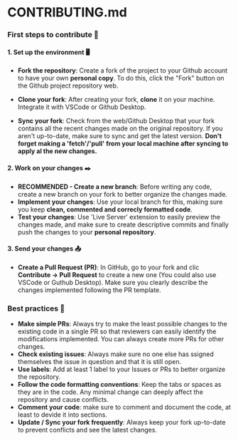 # CONTRIBUTING.md

### First steps to contribute 🚀

#### 1. Set up the environment 🖥️

- **Fork the repository**: Create a fork of the project to your Github account to have your own **personal copy**. To do this, click the "Fork" button on the Github project repository web.

- **Clone your fork**: After creating your fork, **clone** it on your machine. Integrate it with VSCode or Github Desktop.

- **Sync your fork**: Check from the web/Github Desktop that your fork contains all the recent changes made on the original repository. If you aren't up-to-date, make sure to sync and get the latest version. **Don't forget making a 'fetch'/'pull' from your local machine after syncing to apply al the new changes.**

#### 2. Work on your changes ✒️

- **RECOMMENDED - Create a new branch**: Before writing any code, create a new branch on your fork to better organize the changes made.
- **Implement your changes**: Use your local branch for this, making sure you keep **clean, commented and correcly formatted code**.
- **Test your changes**: Use 'Live Server' extension to easily preview the changes made, and make sure to create descriptive commits and finally push the changes to your **personal repository**.

#### 3. Send your changes 📤

- **Create a Pull Request (PR)**: In GitHub, go to your fork and clic **Contribute -> Pull Request** to create a new one (You could also use VSCode or Guthub Desktop). Make sure you clearly describe the changes implemented following the PR template.

### Best practices 🌟 

- **Make simple PRs**: Always try to make the least possible changes to the existing code in a single PR so that reviewers can easily identify the modifications implemented. You can always create more PRs for other changes.
- **Check existing issues**: Always make sure no one else has ssigned themselves the issue in question and that it is still open.
- **Use labels**: Add at least 1 label to your Issues or PRs to better organize the repository.
- **Follow the code formatting conventions**: Keep the tabs or spaces as they are in the code. Any minimal change can deeply affect the repository and cause conflicts.
- **Comment your code**: make sure to comment and document the code, at least to devide it into sections.
- **Update / Sync your fork frequently**: Always keep your fork up-to-date to prevent conflicts and see the latest changes.
